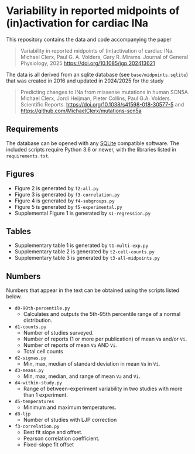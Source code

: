 # Variability in reported midpoints of (in)activation for cardiac INa

This repository contains the data and code accompanying the paper 

> Variability in reported midpoints of (in)activation of cardiac INa.
> Michael Clerx, Paul G. A. Volders, Gary R. Mirams.
> Journal of General Physiology, 2025
> https://doi.org/10.1085/jgp.202413621

The data is all derived from an sqlite database (see `base/midpoints.sqlite`) that was created in 2016 and updated in 2024/2025 for the study

> Predicting changes to INa from missense mutations in human SCN5A.
> Michael Clerx, Jordi Heijman, Pieter Collins, Paul G.A. Volders.
> Scientific Reports.
> https://doi.org/10.1038/s41598-018-30577-5
> and https://github.com/MichaelClerx/mutations-scn5a

## Requirements

The database can be opened with any [SQLite](https://en.wikipedia.org/wiki/SQLite) compatible software.
The included scripts require Python 3.6 or newer, with the libraries listed in `requirements.txt`.

## Figures

- Figure 2 is generated by `f2-all.py`
- Figure 3 is generated by `f3-correlation.py`
- Figure 4 is generated by `f4-subgroups.py`
- Figure 5 is generated by `f5-experimental.py`
- Supplemental Figure 1 is generated by `s1-regression.py`

## Tables

- Supplementary table 1 is generated by `t1-multi-exp.py`
- Supplementary table 2 is generated by `t2-cell-counts.py`
- Supplementary table 3 is generated by `t3-all-midpoints.py`

## Numbers

Numbers that appear in the text can be obtained using the scripts listed below.

- `d0-90th-percentile.py`
  - Calculates and outputs the 5th-95th percentile range of a normal distribution.
- `d1-counts.py`
  - Number of studies surveyed.
  - Number of reports (1 or more per publication) of mean `Va` and/or `Vi`.
  - Number of reports of mean `Va` AND `Vi`.
  - Total cell counts
- `d2-sigmas.py`
  - Min, max, median of standard deviation in mean `Va` in `Vi`.
- `d3-means.py`
  - Min, max, median, and range of mean `Va` and `Vi`.
- `d4-within-study.py`
  - Range of between-experiment variability in two studies with more than 1
    experiment.
- `d5-temperatures`
  - Minimum and maximum temperatures.
- `d8-ljp`
  - Number of studies with LJP correction
- `f3-correlation.py`
  - Best fit slope and offset.
  - Pearson correlation coefficient.
  - Fixed-slope fit offset

